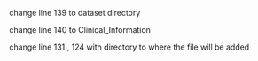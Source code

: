 change line 139 to dataset directory

change line 140 to Clinical_Information

change line 131 , 124 with directory to where the file will be added
